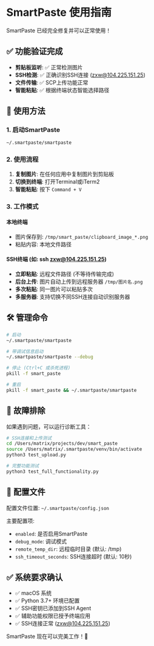 # SmartPaste 使用指南

SmartPaste 已经完全修复并可以正常使用！

## ✅ 功能验证完成

- **剪贴板监听**: ✅ 正常检测图片
- **SSH检测**: ✅ 正确识别SSH连接 (zxw@104.225.151.25)
- **文件传输**: ✅ SCP上传功能正常
- **智能粘贴**: ✅ 根据终端状态智能选择路径

## 🚀 使用方法

### 1. 启动SmartPaste
```bash
~/.smartpaste/smartpaste
```

### 2. 使用流程
1. **复制图片**: 在任何应用中复制图片到剪贴板
2. **切换到终端**: 打开Terminal或iTerm2
3. **智能粘贴**: 按下 `Command + V`

### 3. 工作模式

#### 本地终端
- 图片保存到: `/tmp/smart_paste/clipboard_image_*.png`
- 粘贴内容: 本地文件路径

#### SSH终端 (如: ssh zxw@104.225.151.25)
- **立即粘贴**: 远程文件路径 (不等待传输完成)
- **后台上传**: 图片自动上传到远程服务器 `/tmp/图片名.png`
- **多次粘贴**: 同一图片可以粘贴多次
- **多服务器**: 支持切换不同SSH连接自动识别服务器

## 🛠️ 管理命令

```bash
# 启动
~/.smartpaste/smartpaste

# 带调试信息启动
~/.smartpaste/smartpaste --debug

# 停止 (Ctrl+C 或杀死进程)
pkill -f smart_paste

# 重启
pkill -f smart_paste && ~/.smartpaste/smartpaste
```

## 🔧 故障排除

如果遇到问题，可以运行诊断工具：

```bash
# SSH连接和上传测试
cd /Users/matrix/projects/dev/smart_paste
source /Users/matrix/.smartpaste/venv/bin/activate
python3 test_upload.py

# 完整功能测试
python3 test_full_functionality.py
```

## 📝 配置文件

配置文件位置: `~/.smartpaste/config.json`

主要配置项:
- `enabled`: 是否启用SmartPaste
- `debug_mode`: 调试模式
- `remote_temp_dir`: 远程临时目录 (默认: /tmp)
- `ssh_timeout_seconds`: SSH连接超时 (默认: 10秒)

## ✅ 系统要求确认

- ✅ macOS 系统
- ✅ Python 3.7+ 环境已配置
- ✅ SSH密钥已添加到SSH Agent
- ✅ 辅助功能权限已授予终端应用
- ✅ SSH连接正常 (zxw@104.225.151.25)

SmartPaste 现在可以完美工作！🎉